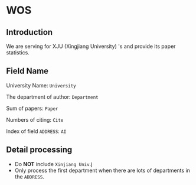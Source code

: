 # WOS
## Introduction
We are serving for XJU (Xingjiang University) 's and provide its paper statistics.
## Field Name
University Name: `University`

The department of author: `Department`

Sum of papers: `Paper`

Numbers of citing: `Cite`

Index of field `ADDRESS`: `AI`

## Detail processing

- Do **NOT** include `Xinjiang Univ`.j
- Only process the first department when there are lots of departments in the `ADDRESS`.